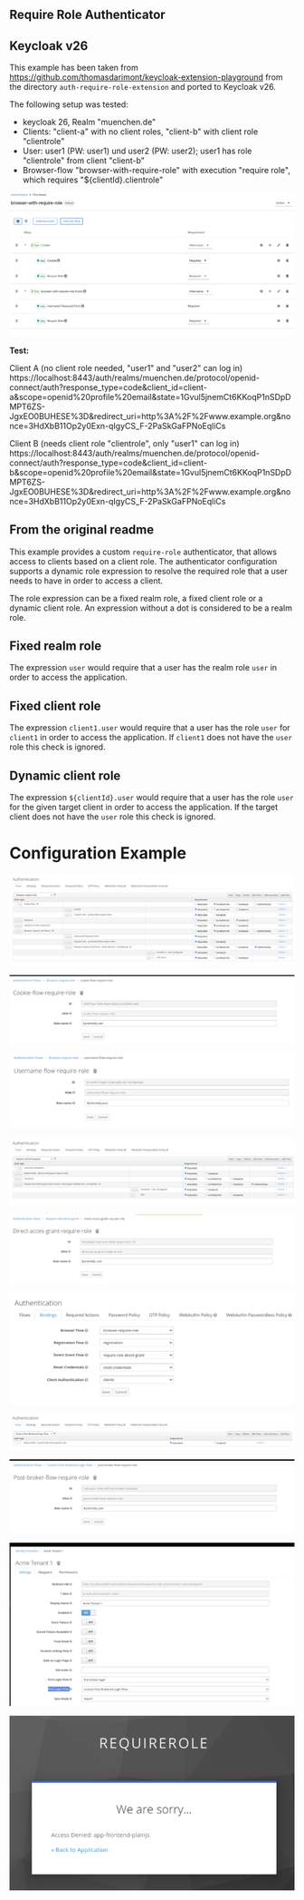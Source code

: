 Require Role Authenticator
---

## Keycloak v26

This example has been taken from https://github.com/thomasdarimont/keycloak-extension-playground from the directory `auth-require-role-extension`
and ported to Keycloak v26.

The following setup was tested:

- keycloak 26, Realm "muenchen.de"
- Clients: "client-a" with no client roles, "client-b" with client role "clientrole"
- User: user1 (PW: user1) und user2 (PW: user2); user1 has role "clientrole" from client "client-b"
- Browser-flow "browser-with-require-role" with execution "require role", which requires "${clientId}.clientrole"

![Custom Browser Flow](browser-flow-keycloak26.png)

**Test:**

Client A (no client role needed, "user1" and "user2" can log in)
https://localhost:8443/auth/realms/muenchen.de/protocol/openid-connect/auth?response_type=code&client_id=client-a&scope=openid%20profile%20email&state=1Gvul5jnemCt6KKoqP1nSDpDMPT6ZS-JgxEO0BUHESE%3D&redirect_uri=http%3A%2F%2Fwww.example.org&nonce=3HdXbB11Op2y0Exn-qIgyCS_F-2PaSkGaFPNoEqliCs

Client B (needs client role "clientrole", only "user1" can log in)
https://localhost:8443/auth/realms/muenchen.de/protocol/openid-connect/auth?response_type=code&client_id=client-b&scope=openid%20profile%20email&state=1Gvul5jnemCt6KKoqP1nSDpDMPT6ZS-JgxEO0BUHESE%3D&redirect_uri=http%3A%2F%2Fwww.example.org&nonce=3HdXbB11Op2y0Exn-qIgyCS_F-2PaSkGaFPNoEqliCs


## From the original readme

This example provides a custom `require-role` authenticator, that allows access to clients based on a client role.
The authenticator configuration supports a dynamic role expression to resolve the required role that a user needs
to have in order to access a client.

The role expression can be a fixed realm role, a fixed client role or a dynamic client role.
An expression without a dot is considered to be a realm role.

## Fixed realm role
The expression `user` would require that a user has the realm role `user` in order to access the application.

## Fixed client role
The expression `client1.user` would require that a user has the role `user` for `client1` in order to access the application.
If `client1` does not have the `user` role this check is ignored.

## Dynamic client role 
The expression `${clientId}.user` would require that a user has the role `user` for the given target client in order to access the application.
If the target client does not have the `user` role this check is ignored.

# Configuration Example
![Custom Browser Flow](require-role-browser-flow.png)

![Require Role Config for Cookie](require-role-config-cookie.png)

![Require Role Config for Login Form](require-role-config-loginform.png)

![Custom Direct Access Grant Flow](require-role-direct-access-grant-flow.png)

![Require Role Config for Login Form](require-role-config-direct-access-grant.png)

![Custom Authentication Flow Bindings](authentication-flow-bindings.png)

![Custom Post Broker Login Flow](require-role-post-broker-login-flow.png)

![Require Role Config for post broker login](require-role-config-post-broker-login.png)

![Custom Identity Provider Post Broker Flow](identity-provider-custom-post-broker-login-flow.png)

![Require Role Access Denied Error](require-role-access-denied-error.png)